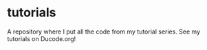 # tutorials
A repository where I put all the code from my tutorial series. See my tutorials on Ducode.org!
